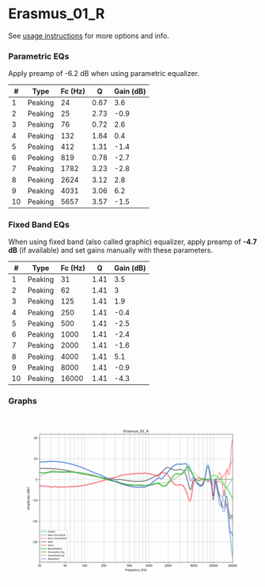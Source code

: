 # Erasmus_01_R
See [usage instructions](https://github.com/jaakkopasanen/AutoEq#usage) for more options and info.

### Parametric EQs
Apply preamp of -6.2 dB when using parametric equalizer.

|   # | Type    |   Fc (Hz) |    Q |   Gain (dB) |
|-----|---------|-----------|------|-------------|
|   1 | Peaking |        24 | 0.67 |         3.6 |
|   2 | Peaking |        25 | 2.73 |        -0.9 |
|   3 | Peaking |        76 | 0.72 |         2.6 |
|   4 | Peaking |       132 | 1.64 |         0.4 |
|   5 | Peaking |       412 | 1.31 |        -1.4 |
|   6 | Peaking |       819 | 0.78 |        -2.7 |
|   7 | Peaking |      1782 | 3.23 |        -2.8 |
|   8 | Peaking |      2624 | 3.12 |         2.8 |
|   9 | Peaking |      4031 | 3.06 |         6.2 |
|  10 | Peaking |      5657 | 3.57 |        -1.5 |

### Fixed Band EQs
When using fixed band (also called graphic) equalizer, apply preamp of **-4.7 dB** (if available) and set gains manually with these parameters.

|   # | Type    |   Fc (Hz) |    Q |   Gain (dB) |
|-----|---------|-----------|------|-------------|
|   1 | Peaking |        31 | 1.41 |         3.5 |
|   2 | Peaking |        62 | 1.41 |         3   |
|   3 | Peaking |       125 | 1.41 |         1.9 |
|   4 | Peaking |       250 | 1.41 |        -0.4 |
|   5 | Peaking |       500 | 1.41 |        -2.5 |
|   6 | Peaking |      1000 | 1.41 |        -2.4 |
|   7 | Peaking |      2000 | 1.41 |        -1.6 |
|   8 | Peaking |      4000 | 1.41 |         5.1 |
|   9 | Peaking |      8000 | 1.41 |        -0.9 |
|  10 | Peaking |     16000 | 1.41 |        -4.3 |

### Graphs
![](./Erasmus_01_R.png)
